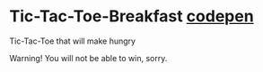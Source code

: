 # Tic-Tac-Toe-Breakfast [codepen](http://codepen.io/Yimy/full/dvPaPG/)
Tic-Tac-Toe that will make hungry

Warning! You will not be able to win, sorry.
